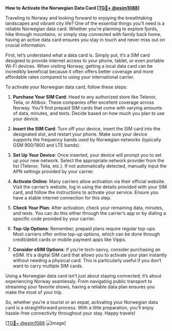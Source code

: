 **How to Activate the Norwegian Data Card [[TG💪+ @esim1088](https://t.me/s/esim1088)]**

Traveling to Norway and looking forward to enjoying the breathtaking landscapes and vibrant city life? One of the essential things you’ll need is a reliable Norwegian data card. Whether you’re planning to explore fjords, hike through mountains, or simply stay connected with family back home, having an active data card ensures you stay in touch and never miss out on crucial information.

First, let’s understand what a data card is. Simply put, it’s a SIM card designed to provide internet access to your phone, tablet, or even portable Wi-Fi devices. When visiting Norway, getting a local data card can be incredibly beneficial because it often offers better coverage and more affordable rates compared to using your international carrier. 

To activate your Norwegian data card, follow these steps:

1. **Purchase Your SIM Card**: Head to any authorized store like Telenor, Telia, or Altibox. These companies offer excellent coverage across Norway. You’ll find prepaid SIM cards that come with varying amounts of data, minutes, and texts. Decide based on how much you plan to use your device.

2. **Insert the SIM Card**: Turn off your device, insert the SIM card into the designated slot, and restart your phone. Make sure your device supports the frequency bands used by Norwegian networks (typically GSM 900/1800 and LTE bands).

3. **Set Up Your Device**: Once inserted, your device will prompt you to set up your new network. Select the appropriate network provider from the list (Telenor, Telia, etc.). If not automatically detected, manually input the APN settings provided by your carrier.

4. **Activate Online**: Many carriers allow activation via their official website. Visit the carrier’s website, log in using the details provided with your SIM card, and follow the instructions to activate your service. Ensure you have a stable internet connection for this step.

5. **Check Your Plan**: After activation, check your remaining data, minutes, and texts. You can do this either through the carrier’s app or by dialing a specific code provided by your carrier.

6. **Top-Up Options**: Remember, prepaid plans require regular top-ups. Most carriers offer online top-up options, which can be done through credit/debit cards or mobile payment apps like Vipps.

7. **Consider eSIM Options**: If you’re tech-savvy, consider purchasing an eSIM. It’s a digital SIM card that allows you to activate your plan instantly without needing a physical card. This is particularly useful if you don’t want to carry multiple SIM cards.

Using a Norwegian data card isn’t just about staying connected; it’s about experiencing Norway seamlessly. From navigating public transport to streaming your favorite shows, having a reliable data plan ensures you make the most of your trip.

So, whether you’re a tourist or an expat, activating your Norwegian data card is a straightforward process. With a little preparation, you’ll enjoy hassle-free connectivity throughout your stay. Happy travels! 

[[TG💪+ @esim1088](https://t.me/s/esim1088) ![Image](https://i.postimg.cc/Y0z9fWf4/image.png)]